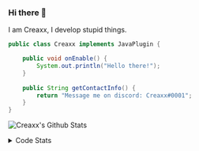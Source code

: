 ### Hi there 👋

I am Creaxx, I develop stupid things. 

```java
public class Creaxx implements JavaPlugin {

    public void onEnable() {
        System.out.println("Hello there!");
    }
    
    public String getContactInfo() {
        return "Message me on discord: Creaxx#0001";
    }
}
```

![Creaxx's Github Stats](https://github-readme-stats.vercel.app/api?username=CreaxxOG&show_icons=true&theme=dark&count_private=true)

<details>
  <summary>Code Stats</summary>

<!--START_SECTION:waka-->
![Code Time](http://img.shields.io/badge/Code%20Time-1%2C371%20hrs%203%20mins-blue)

![Lines of code](https://img.shields.io/badge/From%20Hello%20World%20I%27ve%20Written-696.3%20thousand%20lines%20of%20code-blue)

**🐱 My GitHub Data** 

> 📦 104.0 kB Used in GitHub's Storage 
 > 
> 🏆 2,020 Contributions in the Year 2023
 > 
> 🚫 Not Opted to Hire
 > 
> 📜 4 Public Repositories 
 > 
> 🔑 3 Private Repositories 
 > 
**I'm a Night 🦉** 

```text
🌞 Morning                306 commits         ██░░░░░░░░░░░░░░░░░░░░░░░   06.83 % 
🌆 Daytime                1898 commits        ███████████░░░░░░░░░░░░░░   42.34 % 
🌃 Evening                2191 commits        ████████████░░░░░░░░░░░░░   48.87 % 
🌙 Night                  88 commits          ░░░░░░░░░░░░░░░░░░░░░░░░░   01.96 % 
```
📅 **I'm Most Productive on Saturday** 

```text
Monday                   569 commits         ███░░░░░░░░░░░░░░░░░░░░░░   12.69 % 
Tuesday                  617 commits         ███░░░░░░░░░░░░░░░░░░░░░░   13.76 % 
Wednesday                622 commits         ███░░░░░░░░░░░░░░░░░░░░░░   13.87 % 
Thursday                 673 commits         ████░░░░░░░░░░░░░░░░░░░░░   15.01 % 
Friday                   418 commits         ██░░░░░░░░░░░░░░░░░░░░░░░   09.32 % 
Saturday                 807 commits         ████░░░░░░░░░░░░░░░░░░░░░   18.00 % 
Sunday                   777 commits         ████░░░░░░░░░░░░░░░░░░░░░   17.33 % 
```


📊 **This Week I Spent My Time On** 

```text
💬 Programming Languages: 
Java                     9 hrs 18 mins       █████████████████████░░░░   82.28 % 
Kotlin                   1 hr 40 mins        ████░░░░░░░░░░░░░░░░░░░░░   14.82 % 
XML                      16 mins             █░░░░░░░░░░░░░░░░░░░░░░░░   02.50 % 
IDEA_MODULE              2 mins              ░░░░░░░░░░░░░░░░░░░░░░░░░   00.35 % 
GitIgnore file           0 secs              ░░░░░░░░░░░░░░░░░░░░░░░░░   00.04 % 

🔥 Editors: 
IntelliJ                 11 hrs 18 mins      █████████████████████████   100.00 % 
```

**I Mostly Code in Java** 

```text
Java                     57 repos            ███████████████████░░░░░░   76.00 % 
Kotlin                   10 repos            ███░░░░░░░░░░░░░░░░░░░░░░   13.33 % 
CSS                      2 repos             █░░░░░░░░░░░░░░░░░░░░░░░░   02.67 % 
JavaScript               2 repos             █░░░░░░░░░░░░░░░░░░░░░░░░   02.67 % 
EJS                      1 repo              ░░░░░░░░░░░░░░░░░░░░░░░░░   01.33 % 
```




 Last Updated on 27/06/2023 06:27:47 UTC
<!--END_SECTION:waka-->
</details>
